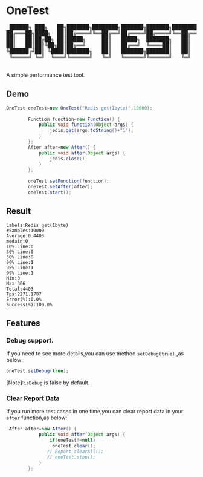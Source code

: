 # OneTest
<pre>
 ██████╗ ███╗   ██╗███████╗████████╗███████╗███████╗████████╗
██╔═══██╗████╗  ██║██╔════╝╚══██╔══╝██╔════╝██╔════╝╚══██╔══╝
██║   ██║██╔██╗ ██║█████╗     ██║   █████╗  ███████╗   ██║   
██║   ██║██║╚██╗██║██╔══╝     ██║   ██╔══╝  ╚════██║   ██║   
╚██████╔╝██║ ╚████║███████╗   ██║   ███████╗███████║   ██║   
 ╚═════╝ ╚═╝  ╚═══╝╚══════╝   ╚═╝   ╚══════╝╚══════╝   ╚═╝   
                                                            
</pre>
A simple performance test tool.


## Demo

```java
OneTest oneTest=new OneTest("Redis get(1byte)",10000);
		
		Function function=new Function() {
			public void function(Object args) {
				jedis.get(args.toString()+"1");
			}
		};
		After after=new After() {
			public void after(Object args) {
				jedis.close();
			}
		};
		
		oneTest.setFunction(function);
		oneTest.setAfter(after);
		oneTest.start();
```


## Result
```log
Labels:Redis get(1byte)
#Samples:10000
Average:0.4403
medain:0
10% Line:0
30% Line:0
50% Line:0
90% Line:1
95% Line:1
99% Line:1
Min:0
Max:306
Total:4403
Tps:2271.1787
Error(%):0.0%
Success(%):100.0%
```



## Features

### Debug support.

If you need to see more details,you can use method `setDebug(true)` ,as below:

```java
oneTest.setDebug(true);
```
[Note]:`isDebug` is false by default.

### Clear Report Data

If you run more test cases in one time,you can clear report data in your `after` function,as below:
```java
 After after=new After() {
            public void after(Object args) {
                if(oneTest!=null)
                 oneTest.clear();
               // Report.clearAll();
               // oneTest.stop();
            }
        };
```

